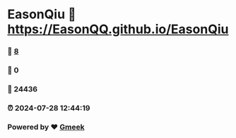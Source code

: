 # EasonQiu :link: https://EasonQQ.github.io/EasonQiu 
### :page_facing_up: [8](https://EasonQQ.github.io/EasonQiu/tag.html) 
### :speech_balloon: 0 
### :hibiscus: 24436 
### :alarm_clock: 2024-07-28 12:44:19 
### Powered by :heart: [Gmeek](https://github.com/Meekdai/Gmeek)

